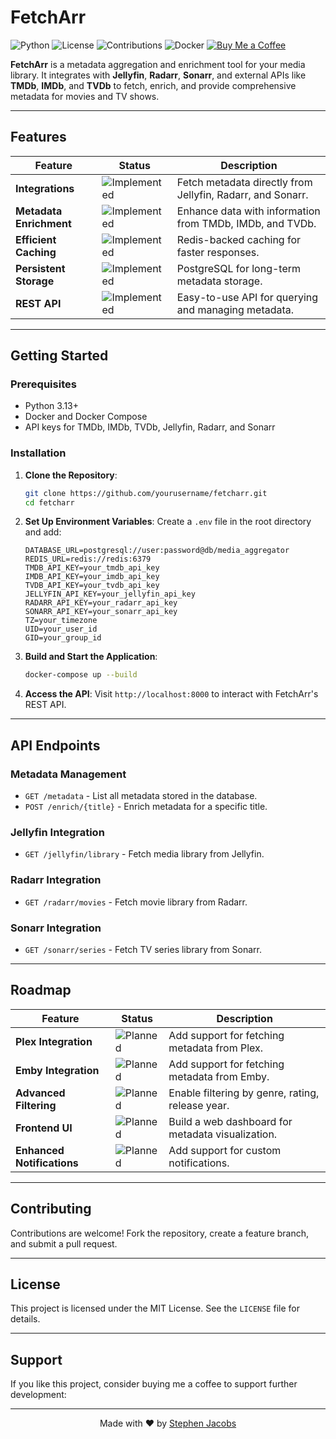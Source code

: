 # FetchArr

![Python](https://img.shields.io/badge/Python-3.13+-brightgreen)
![License](https://img.shields.io/badge/License-MIT-blueviolet)
![Contributions](https://img.shields.io/badge/Contributions-Welcome-yellow)
![Docker](https://img.shields.io/badge/Docker-Supported-blue)
[![Buy Me a Coffee](https://img.shields.io/badge/Buy%20Me%20a%20Coffee-Support-lightorange)](https://www.buymeacoffee.com/rootiovo)

**FetchArr** is a metadata aggregation and enrichment tool for your media library. It integrates with **Jellyfin**, **Radarr**, **Sonarr**, and external APIs like **TMDb**, **IMDb**, and **TVDb** to fetch, enrich, and provide comprehensive metadata for movies and TV shows.

---

## Features

| Feature                 | Status                                                                      | Description                                                |
|-------------------------|-----------------------------------------------------------------------------|------------------------------------------------------------|
| **Integrations**        | ![Implemented](https://img.shields.io/badge/Status-Implemented-brightgreen) | Fetch metadata directly from Jellyfin, Radarr, and Sonarr. |
| **Metadata Enrichment** | ![Implemented](https://img.shields.io/badge/Status-Implemented-brightgreen) | Enhance data with information from TMDb, IMDb, and TVDb.   |
| **Efficient Caching**   | ![Implemented](https://img.shields.io/badge/Status-Implemented-brightgreen) | Redis-backed caching for faster responses.                 |
| **Persistent Storage**  | ![Implemented](https://img.shields.io/badge/Status-Implemented-brightgreen) | PostgreSQL for long-term metadata storage.                 |
| **REST API**            | ![Implemented](https://img.shields.io/badge/Status-Implemented-brightgreen) | Easy-to-use API for querying and managing metadata.        |

---

## Getting Started

### Prerequisites

- Python 3.13+
- Docker and Docker Compose
- API keys for TMDb, IMDb, TVDb, Jellyfin, Radarr, and Sonarr

### Installation

1. **Clone the Repository**:
   ```bash
   git clone https://github.com/yourusername/fetcharr.git
   cd fetcharr
   ```

2. **Set Up Environment Variables**:
   Create a `.env` file in the root directory and add:
   ```env
   DATABASE_URL=postgresql://user:password@db/media_aggregator
   REDIS_URL=redis://redis:6379
   TMDB_API_KEY=your_tmdb_api_key
   IMDB_API_KEY=your_imdb_api_key
   TVDB_API_KEY=your_tvdb_api_key
   JELLYFIN_API_KEY=your_jellyfin_api_key
   RADARR_API_KEY=your_radarr_api_key
   SONARR_API_KEY=your_sonarr_api_key
   TZ=your_timezone
   UID=your_user_id
   GID=your_group_id
   ```

3. **Build and Start the Application**:
   ```bash
   docker-compose up --build
   ```

4. **Access the API**:
   Visit `http://localhost:8000` to interact with FetchArr's REST API.

---

## API Endpoints

### Metadata Management
- `GET /metadata` - List all metadata stored in the database.
- `POST /enrich/{title}` - Enrich metadata for a specific title.

### Jellyfin Integration
- `GET /jellyfin/library` - Fetch media library from Jellyfin.

### Radarr Integration
- `GET /radarr/movies` - Fetch movie library from Radarr.

### Sonarr Integration
- `GET /sonarr/series` - Fetch TV series library from Sonarr.

---

## Roadmap

| Feature                    | Status                                                         | Description                                       |
|----------------------------|----------------------------------------------------------------|---------------------------------------------------|
| **Plex Integration**       | ![Planned](https://img.shields.io/badge/Status-Planned-yellow) | Add support for fetching metadata from Plex.      |
| **Emby Integration**       | ![Planned](https://img.shields.io/badge/Status-Planned-yellow) | Add support for fetching metadata from Emby.      |
| **Advanced Filtering**     | ![Planned](https://img.shields.io/badge/Status-Planned-yellow) | Enable filtering by genre, rating, release year.  |
| **Frontend UI**            | ![Planned](https://img.shields.io/badge/Status-Planned-yellow) | Build a web dashboard for metadata visualization. |
| **Enhanced Notifications** | ![Planned](https://img.shields.io/badge/Status-Planned-yellow) | Add support for custom notifications.             |

---

## Contributing

Contributions are welcome! Fork the repository, create a feature branch, and submit a pull request.

---

## License

This project is licensed under the MIT License. See the `LICENSE` file for details.

---
## Support

If you like this project, consider buying me a coffee to support further development:



---
<div style="text-align: center">
  <p>Made with ❤️ by <a href="https://stephenjacobs.io">Stephen Jacobs</a></p>
</div>


